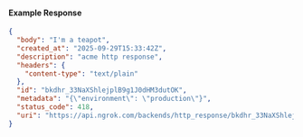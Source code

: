 <!-- Code generated for API Clients. DO NOT EDIT. -->

#### Example Response

```json
{
  "body": "I'm a teapot",
  "created_at": "2025-09-29T15:33:42Z",
  "description": "acme http response",
  "headers": {
    "content-type": "text/plain"
  },
  "id": "bkdhr_33NaXShlejplB9g1J0dHM3dutOK",
  "metadata": "{\"environment\": \"production\"}",
  "status_code": 418,
  "uri": "https://api.ngrok.com/backends/http_response/bkdhr_33NaXShlejplB9g1J0dHM3dutOK"
}
```
